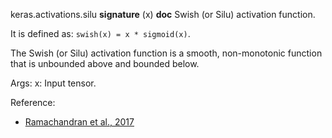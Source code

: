 keras.activations.silu
__signature__
(x)
__doc__
Swish (or Silu) activation function.

It is defined as: `swish(x) = x * sigmoid(x)`.

The Swish (or Silu) activation function is a smooth,
non-monotonic function that is unbounded above and
bounded below.

Args:
    x: Input tensor.

Reference:

- [Ramachandran et al., 2017](https://arxiv.org/abs/1710.05941)
